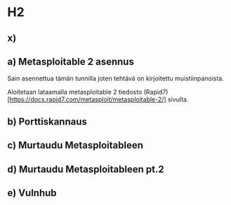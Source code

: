 # H2



## x) 



## a) Metasploitable 2 asennus

Sain asennettua tämän tunnilla joten tehtävä on kirjoitettu muistiinpanoista.

Aloitetaan lataamalla metasploitable 2 tiedosto (Rapid7)[https://docs.rapid7.com/metasploit/metasploitable-2/] sivulta. 



## b) Porttiskannaus 




## c) Murtaudu Metasploitableen




## d) Murtaudu Metasploitableen pt.2 




## e) Vulnhub
